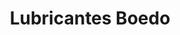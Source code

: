 ---
title: "Lubricantes Boedo"
url: /ciudad-autonoma-de-buenos-aires/lubricantes-boedo/
shop: reparación de automóviles
---